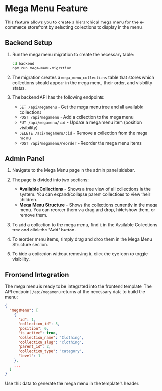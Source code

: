 # Mega Menu Feature

This feature allows you to create a hierarchical mega menu for the e-commerce storefront by selecting collections to display in the menu.

## Backend Setup

1. Run the mega menu migration to create the necessary table:
   ```bash
   cd backend
   npm run mega-menu-migration
   ```

2. The migration creates a `mega_menu_collections` table that stores which collections should appear in the mega menu, their order, and visibility status.

3. The backend API has the following endpoints:
   - `GET /api/megamenu` - Get the mega menu tree and all available collections
   - `POST /api/megamenu` - Add a collection to the mega menu
   - `PUT /api/megamenu/:id` - Update a mega menu item (position, visibility)
   - `DELETE /api/megamenu/:id` - Remove a collection from the mega menu
   - `POST /api/megamenu/reorder` - Reorder the mega menu items

## Admin Panel

1. Navigate to the Mega Menu page in the admin panel sidebar.

2. The page is divided into two sections:
   - **Available Collections** - Shows a tree view of all collections in the system. You can expand/collapse parent collections to view their children.
   - **Mega Menu Structure** - Shows the collections currently in the mega menu. You can reorder them via drag and drop, hide/show them, or remove them.

3. To add a collection to the mega menu, find it in the Available Collections tree and click the "Add" button.

4. To reorder menu items, simply drag and drop them in the Mega Menu Structure section.

5. To hide a collection without removing it, click the eye icon to toggle visibility.

## Frontend Integration

The mega menu is ready to be integrated into the frontend template. The API endpoint `/api/megamenu` returns all the necessary data to build the menu:

```json
{
  "megaMenu": [
    {
      "id": 1,
      "collection_id": 5,
      "position": 0,
      "is_active": true,
      "collection_name": "Clothing",
      "collection_slug": "clothing",
      "parent_id": 2,
      "collection_type": "category",
      "level": 1
    },
    ...
  ]
}
```

Use this data to generate the mega menu in the template's header. 